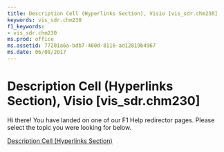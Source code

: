 ```yaml
---
title: Description Cell (Hyperlinks Section), Visio [vis_sdr.chm230]
keywords: vis_sdr.chm230
f1_keywords:
- vis_sdr.chm230
ms.prod: office
ms.assetid: 77201a6a-bdb7-460d-8116-ad12819b4967
ms.date: 06/08/2017
---
```



# Description Cell (Hyperlinks Section), Visio [vis_sdr.chm230]

Hi there! You have landed on one of our F1 Help redirector pages. Please select the topic you were looking for below.

[Description Cell (Hyperlinks Section)](http://msdn.microsoft.com/library/2f571c65-6b7a-5a3a-c075-3c52d3ab989b%28Office.15%29.aspx)

